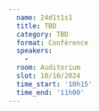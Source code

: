 ```yaml
---
  name: 24d1t1s1
  title: TBD
  category: TBD
  format: Conférence
  speakers: 
    - 
  room: Auditorium
  slot: 10/10/2024
  time_start: '10h15'
  time_end: '11h00'
---
```

